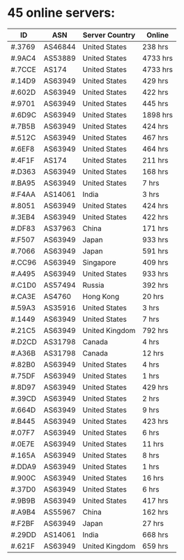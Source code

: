 # 45 online servers:

| ID | ASN | Server Country | Online |
| ------ | ------ | ------ | ------ |
| #.3769 | AS46844 | United States | 238 hrs |
| #.9AC4 | AS53889 | United States | 4733 hrs |
| #.7CCE | AS174 | United States | 4733 hrs |
| #.14D9 | AS63949 | United States | 429 hrs |
| #.602D | AS63949 | United States | 422 hrs |
| #.9701 | AS63949 | United States | 445 hrs |
| #.6D9C | AS63949 | United States | 1898 hrs |
| #.7B5B | AS63949 | United States | 424 hrs |
| #.512C | AS63949 | United States | 467 hrs |
| #.6EF8 | AS63949 | United States | 464 hrs |
| #.4F1F | AS174 | United States | 211 hrs |
| #.D363 | AS63949 | United States | 168 hrs |
| #.BA95 | AS63949 | United States | 7 hrs |
| #.F4AA | AS14061 | India | 3 hrs |
| #.8051 | AS63949 | United States | 424 hrs |
| #.3EB4 | AS63949 | United States | 422 hrs |
| #.DF83 | AS37963 | China | 171 hrs |
| #.F507 | AS63949 | Japan | 933 hrs |
| #.7066 | AS63949 | Japan | 591 hrs |
| #.CC96 | AS63949 | Singapore | 409 hrs |
| #.A495 | AS63949 | United States | 933 hrs |
| #.C1D0 | AS57494 | Russia | 392 hrs |
| #.CA3E | AS4760 | Hong Kong | 20 hrs |
| #.59A3 | AS35916 | United States | 3 hrs |
| #.1449 | AS63949 | United States | 7 hrs |
| #.21C5 | AS63949 | United Kingdom | 792 hrs |
| #.D2CD | AS31798 | Canada | 4 hrs |
| #.A36B | AS31798 | Canada | 12 hrs |
| #.82B0 | AS63949 | United States | 4 hrs |
| #.75DF | AS63949 | United States | 1 hrs |
| #.8D97 | AS63949 | United States | 429 hrs |
| #.39CD | AS63949 | United States | 2 hrs |
| #.664D | AS63949 | United States | 9 hrs |
| #.B445 | AS63949 | United States | 423 hrs |
| #.07F7 | AS63949 | United States | 6 hrs |
| #.0E7E | AS63949 | United States | 11 hrs |
| #.165A | AS63949 | United States | 8 hrs |
| #.DDA9 | AS63949 | United States | 1 hrs |
| #.900C | AS63949 | United States | 16 hrs |
| #.37D0 | AS63949 | United States | 6 hrs |
| #.9B9B | AS63949 | United States | 417 hrs |
| #.A9B4 | AS55967 | China | 162 hrs |
| #.F2BF | AS63949 | Japan | 27 hrs |
| #.29DD | AS14061 | India | 668 hrs |
| #.621F | AS63949 | United Kingdom | 659 hrs |

